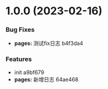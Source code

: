# 1.0.0 (2023-02-16)


### Bug Fixes

* **pages:** 测试fix日志 b4f3da4


### Features

* init a9bf679
* **pages:** 新增日志 64ae468



